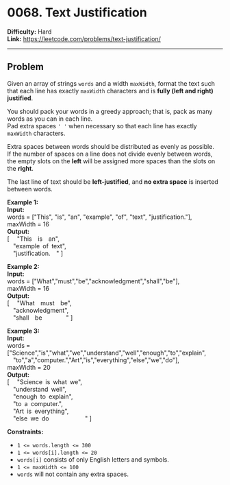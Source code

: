 # 0068. Text Justification

**Difficulty:** Hard  
**Link:** https://leetcode.com/problems/text-justification/

---

## Problem

Given an array of strings `words` and a width `maxWidth`, format the text such that each line has exactly `maxWidth` characters and is **fully (left and right) justified**.

You should pack your words in a greedy approach; that is, pack as many words as you can in each line.  
Pad extra spaces `' '` when necessary so that each line has exactly `maxWidth` characters.

Extra spaces between words should be distributed as evenly as possible.  
If the number of spaces on a line does not divide evenly between words, the empty slots on the **left** will be assigned more spaces than the slots on the **right**.

The last line of text should be **left-justified**, and **no extra space** is inserted between words.

**Example 1:**  
**Input:**  
words = ["This", "is", "an", "example", "of", "text", "justification."],  
maxWidth = 16  
**Output:**  
[
 "This is an",  
 "example of text",  
 "justification. "
]

**Example 2:**  
**Input:**  
words = ["What","must","be","acknowledgment","shall","be"],  
maxWidth = 16  
**Output:**  
[
 "What must be",  
 "acknowledgment",  
 "shall be    "
]

**Example 3:**  
**Input:**  
words = ["Science","is","what","we","understand","well","enough","to","explain",  
 "to","a","computer.","Art","is","everything","else","we","do"],  
maxWidth = 20  
**Output:**  
[
 "Science is what we",  
 "understand well",  
 "enough to explain",  
 "to a computer.",  
 "Art is everything",  
 "else we do      "
]

**Constraints:**

- `1 <= words.length <= 300`  
- `1 <= words[i].length <= 20`  
- `words[i]` consists of only English letters and symbols.  
- `1 <= maxWidth <= 100`  
- `words` will not contain any extra spaces.

